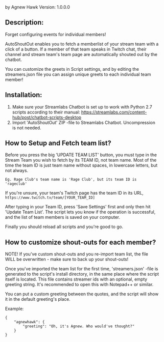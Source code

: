 by Agnew Hawk
Version: 1.0.0.0

Description:
-------------
Forget configuring events for individual members!

AutoShoutOut enables you to fetch a memberlist of your stream team with a click of a button. 
If a member of that team speaks in Twitch chat, their channel and stream team's team page are automatically shouted out by the chatbot.

You can customize the greets in Script settings, and by editing the streamers.json file you can assign unique greets to each individual team member!

Installation:
-------------

1) Make sure your Streamlabs Chatbot is set up to work with Python 2.7 scripts according to their manual: https://streamlabs.com/content-hub/post/chatbot-scripts-desktop
2) Import 'AutoShoutOut' ZIP -file to Streamlabs Chatbot. Uncompression is not needed.

How to Setup and Fetch team list?
-------------

Before you press the big 'UPDATE TEAM LIST' button, you must type in the Stream Team you wish to fetch by its TEAM ID, not team name. 
Most of the time the team ID is just team name without spaces, in lowercase letters, but not always. 

    Eg. Rage Club's team name is 'Rage Club', but its team ID is 'rageclub'
    
If you're unsure, your team's Twitch page has the team ID in its URL, `https://www.twitch.tv/team/[YOUR_TEAM_ID]`

After typing in your Team ID, press 'Save Settings' first and only then hit 'Update Team List'.
The script  lets you know if the operation is successful, and the list of team members is saved on your computer.

Finally you should reload all scripts and you're good to go.

How to customize shout-outs for each member?
-------------

NOTE! If you've custom shout-outs and you re-import team list, the file WILL be overwritten - make sure to back up your shout-outs!

Once you've imported the team list for the first time, 'streamers.json' -file is generated to the script's install directory, in the same place where the script itself is located. This file contains streamer ids with an optional, empty greeting string. It's recommended to open this with Notepad++ or similar.

You can put a custom greeting between the quotes, and the script will show it in the default greeting's place.

Example:
```
{
    "agnewhawk": {
        "greeting": "Oh, it's Agnew. Who would've thought?"
    }
}
```
